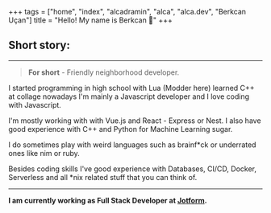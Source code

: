 +++
tags = ["home", "index", "alcadramin", "alca", "alca.dev", "Berkcan Uçan"]
title = "Hello! My name is Berkcan 👋"
+++

## Short story:
<hr />

> **For short** - Friendly neighborhood developer.

I started programming in high school with Lua (Modder here) learned C++ at collage nowadays I'm mainly a Javascript developer and I love coding with Javascript. 

I'm mostly working with with Vue.js and React - Express or Nest. I also have good experience with C++ and Python for Machine Learning sugar.

I do sometimes play with weird languages such as brainf*ck or underrated ones like nim or ruby.

Besides coding skills I've good experience with Databases, CI/CD, Docker, Serverless and all \*nix related stuff that you can think of.

<hr />

**I am currently working as Full Stack Developer at [Jotform](https://www.jotform.com).**
